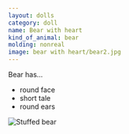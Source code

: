 ```yaml
---
layout: dolls
category: doll
name: Bear with heart
kind_of_animal: bear
molding: nonreal
image: bear with heart/bear2.jpg
---
```


Bear has...

- round face
- short tale
- round ears

![Stuffed bear](http://www.teddy1.jp/shopimages/duffyuc/002000000028.jpg)
